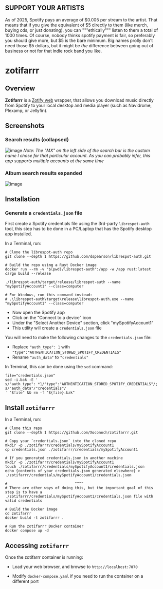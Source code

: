 ## SUPPORT YOUR ARTISTS

As of 2025, Spotify pays an average of $0.005 per stream to the artist. That means that if you give the equivalent of $5 directly to them (like merch, buying cds, or just donating), you can """ethically""" listen to them a total of 1000 times. Of course, nobody thinks spotify payment is fair, so preferably you should give more, but $5 is the bare minimum. Big names prolly don't need those $5 dollars, but it might be _the_ difference between going out of business or not for that indie rock band you like.

# zotifarrr

## Overview

**Zotifarrr** is a [Zotify web](https://github.com/zotify-dev/zotify) wrapper, that allows you download music directly from Spotify to your local desktop and media player (such as Navidrome, Plexamp, or Jellyfin).

## Screenshots

### Search results (collapsed)

![image](https://github.com/user-attachments/assets/6e6d19b0-8fe8-4cdb-99f9-de417bace6b6)
_Note: The "MX" on the left side of the search bar is the custom name I chose for that particular account. As you can probably infer, this app supports multiple accounts at the same time_

### Album search results expanded

![image](https://github.com/user-attachments/assets/513f619f-7b07-4988-bd03-8223277bd2e3)

## Installation

### Generate a `credentials.json` file

First create a Spotify credentials file using the 3rd-party `librespot-auth` tool, this step has to be done in a PC/Laptop that has the Spotify desktop app installed.

In a Terminal, run:

```shell
# Clone the librespot-auth repo
git clone --depth 1 https://github.com/dspearson/librespot-auth.git

# Build the repo using a Rust Docker image
docker run --rm -v "$(pwd)/librespot-auth":/app -w /app rust:latest cargo build --release

./librespot-auth/target/release/librespot-auth --name "mySpotifyAccount1" --class=computer

# For Windows, run this command instead:
# .\librespot-auth\target\release\librespot-auth.exe --name "mySpotifyAccount1" --class=computer
```

- Now open the Spotify app
- Click on the "Connect to a device" icon
- Under the "Select Another Device" section, click "mySpotifyAccount1"
- This utility will create a `credentials.json` file

You will need to make the following changes to the `credentials.json` file:

- Replace `"auth_type": 1` with `"type":"AUTHENTICATION_STORED_SPOTIFY_CREDENTIALS"`
- Rename `"auth_data"` to `"credentials"` 

In Terminal, this can be done using the `sed` command:

```shell
file="credentials.json"
sed -i.bak -E '
s/"auth_type": *1/"type":"AUTHENTICATION_STORED_SPOTIFY_CREDENTIALS"/;
s/"auth_data"/"credentials"/
' "$file" && rm -f "${file}.bak"
```

## Install `zotifarrr`

In a Terminal, run:

```shell
# Clone this repo
git clone --depth 1 https://github.com/Xoconoch/zotifarrr.git

# Copy your `credentials.json` into the cloned repo
mkdir -p ./zotifarrr/credentials/mySpotifyAccount1
cp credentials.json ./zotifarrr/credentials/mySpotifyAccount1

# If you generated credentials.json in another machine
mkdir -p ./zotifarrr/credentials/mySpotifyAccount1
touch ./zotifarrr/credentials/mySpotifyAccount1/credentials.json
echo {contents of your credentials.json generated elsewhere} > ./zotifarrr/credentials/mySpotifyAccount1/credentials.json

#                               ^^^^
# There are other ways of doing this, but the important goal of this step is to have a ./zotifarrr/credentials/mySpotifyAccount1/credentials.json file with valid credentials

# Build the Docker image
cd zotifarrr
docker build -t zotifarrr .

# Run the zotifarrr Docker container
docker compose up -d
```

## Accessing `zotifarrr`

Once the zotifarrr container is running:

- Load your web browser, and browse to `http://localhost:7070`

- Modify `docker-compose.yaml` if you need to run the container on a different port

